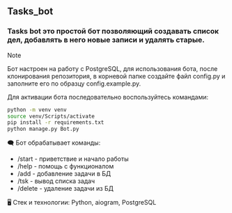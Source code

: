 ## Tasks_bot
### Tasks bot это простой бот позволяющий создавать список дел, добавлять в него новые записи и удалять старые.

> [!NOTE]
> Бот настроен на работу с PostgreSQL, для использования бота, после клонирования репозитория, в корневой папке создайте файл config.py и заполните его по образцу config.example.py.

Для активации бота последовательно воспользуйтесь командами:
```bash
python -m venv venv
source venv/Scripts/activate
pip install -r requirements.txt
python manage.py Bot.py
```

:left_speech_bubble: Бот обрабатывает команды:
+ /start - приветствие и начало работы
+ /help - помощь с функционалом
+ /add - добавление задачи в БД
+ /tsk - вывод списка задач
+ /delete - удаление задачи из БД

:desktop_computer: Стек и технологии: Python, aiogram, PostgreSQL

